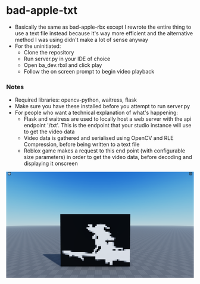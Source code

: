 # bad-apple-txt

- Basically the same as bad-apple-rbx except I rewrote the entire thing to use a text file instead because it's way more efficient and the alternative method I was using didn't make a lot of sense anyway
- For the uninitiated:
  - Clone the repository
  - Run server.py in your IDE of choice
  - Open ba_dev.rbxl and click play
  - Follow the on screen prompt to begin video playback

### Notes

- Required libraries: opencv-python, waitress, flask
- Make sure you have these installed before you attempt to run server.py
- For people who want a technical explanation of what's happening:
  - Flask and waitress are used to locally host a web server with the api endpoint '/txt'. This is the endpoint that your studio instance will use to get the video data
  - Video data is gathered and serialised using OpenCV and RLE Compression, before being written to a text file
  - Roblox game makes a request to this end point (with configurable size parameters) in order to get the video data, before decoding and displaying it onscreen

![](Thumbnail.png)
